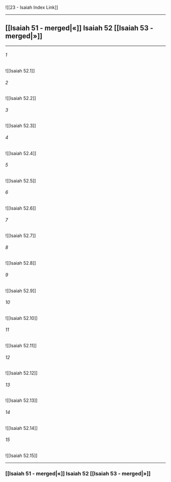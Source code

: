 ![[23 - Isaiah Index Link]]

---
##  [[Isaiah 51 - merged|«]] Isaiah 52 [[Isaiah 53 - merged|»]]

---

###### 1
![[Isaiah 52.1]] 

###### 2
![[Isaiah 52.2]] 

###### 3
![[Isaiah 52.3]] 

###### 4
![[Isaiah 52.4]]

###### 5 
![[Isaiah 52.5]] 

###### 6
![[Isaiah 52.6]] 

###### 7
![[Isaiah 52.7]] 

###### 8
![[Isaiah 52.8]] 

###### 9
![[Isaiah 52.9]] 

###### 10
![[Isaiah 52.10]] 

###### 11
![[Isaiah 52.11]] 

###### 12
![[Isaiah 52.12]]

###### 13
![[Isaiah 52.13]] 

###### 14
![[Isaiah 52.14]] 

###### 15
![[Isaiah 52.15]]


---
###  [[Isaiah 51 - merged|«]] Isaiah 52 [[Isaiah 53 - merged|»]]